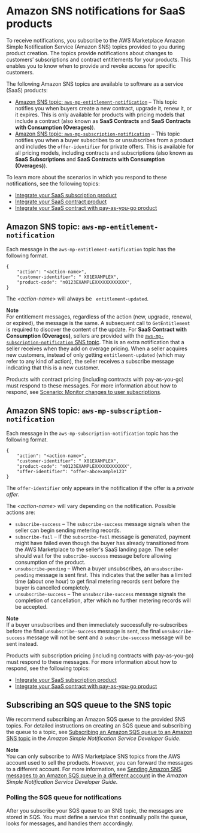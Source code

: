 # Amazon SNS notifications for SaaS products<a name="saas-notification"></a>

To receive notifications, you subscribe to the AWS Marketplace Amazon Simple Notification Service \(Amazon SNS\) topics provided to you during product creation\. The topics provide notifications about changes to customers’ subscriptions and contract entitlements for your products\. This enables you to know when to provide and revoke access for specific customers\. 

The following Amazon SNS topics are available to software as a service \(SaaS\) products:
+ [Amazon SNS topic: `aws-mp-entitlement-notification`](#saas-sns-message-body) – This topic notifies you when buyers create a new contract, upgrade it, renew it, or it expires\. This is only available for products with pricing models that include a contract \(also known as **SaaS Contracts** and **SaaS Contracts with Consumption \(Overages\)**\)\.
+ [Amazon SNS topic: `aws-mp-subscription-notification`](#saas-sns-subscription-message-body) – This topic notifies you when a buyer subscribes to or unsubscribes from a product and includes the `offer-identifier` for private offers\. This is available for all pricing models, including contracts and subscriptions \(also known as **SaaS Subscriptions** and **SaaS Contracts with Consumption \(Overages\)**\)\.

To learn more about the scenarios in which you respond to these notifications, see the following topics:
+ [Integrate your SaaS subscription product](saas-integrate-subscription.md)
+ [Integrate your SaaS contract product](saas-integrate-contract.md)
+ [Integrate your SaaS contract with pay\-as\-you\-go product](saas-integrate-contract-with-pay.md)

## Amazon SNS topic: `aws-mp-entitlement-notification`<a name="saas-sns-message-body"></a>

Each message in the `aws-mp-entitlement-notification` topic has the following format\.

```
{
    "action": "<action-name>",
    "customer-identifier": " X01EXAMPLEX",
    "product-code": "n0123EXAMPLEXXXXXXXXXXXX",
}
```

The *<action\-name>* will always be ` entitlement-updated`\. 

**Note**  
For entitlement messages, regardless of the action \(new, upgrade, renewal, or expired\), the message is the same\. A subsequent call to `GetEntitlement` is required to discover the content of the update\.
For **SaaS Contract with Consumption \(Overages\)**, sellers are provided with the [`aws-mp-subscription-notification` SNS topic](#saas-sns-subscription-message-body)\. This is an extra notification that a seller receives when they add on overage pricing\. When a seller acquires new customers, instead of only getting `entitlement-updated` \(which may refer to any kind of action\), the seller receives a subscribe message indicating that this is a new customer\.

Products with contract pricing \(including contracts with pay\-as\-you\-go\) must respond to these messages\. For more information about how to respond, see [Scenario: Monitor changes to user subscriptions](saas-integrate-contract.md#saas-contract-monitor-changes)\.

## Amazon SNS topic: `aws-mp-subscription-notification`<a name="saas-sns-subscription-message-body"></a>

Each message in the `aws-mp-subscription-notification` topic has the following format\.

```
{
    "action": "<action-name>",
    "customer-identifier": " X01EXAMPLEX",
    "product-code": "n0123EXAMPLEXXXXXXXXXXXX",
    "offer-identifier": "offer-abcexample123"
}
```

The `offer-identifier` only appears in the notification if the offer is a *private offer*\.

The *<action\-name>* will vary depending on the notification\. Possible actions are:
+ `subscribe-success` – The `subscribe-success` message signals when the seller can begin sending metering records\.
+ `subscribe-fail` – If the `subscribe-fail` message is generated, payment might have failed even though the buyer has already transitioned from the AWS Marketplace to the seller's SaaS landing page\. The seller should wait for the `subscribe-success` message before allowing consumption of the product\.
+ `unsubscribe-pending` – When a buyer unsubscribes, an `unsubscribe-pending` message is sent first\. This indicates that the seller has a limited time \(about one hour\) to get final metering records sent before the buyer is cancelled completely\. 
+ `unsubscribe-success` – The `unsubscribe-success` message signals the completion of cancellation, after which no further metering records will be accepted\.

**Note**  
If a buyer unsubscribes and then immediately successfully re\-subscribes before the final `unsubscribe-success` message is sent, the final `unsubscribe-success` message will not be sent and a `subscribe-success` message will be sent instead\. 

Products with subscription pricing \(including contracts with pay\-as\-you\-go\) must respond to these messages\. For more information about how to respond, see the following topics:
+ [Integrate your SaaS subscription product](saas-integrate-subscription.md)
+ [Integrate your SaaS contract with pay\-as\-you\-go product](saas-integrate-contract-with-pay.md)

## Subscribing an SQS queue to the SNS topic<a name="subscribing-an-sqs-queue-to-the-sns-topic"></a>

 We recommend subscribing an Amazon SQS queue to the provided SNS topics\. For detailed instructions on creating an SQS queue and subscribing the queue to a topic, see [ Subscribing an Amazon SQS queue to an Amazon SNS topic](https://docs.aws.amazon.com/sns/latest/dg/subscribe-sqs-queue-to-sns-topic.html) in the *Amazon Simple Notification Service Developer Guide*\.

**Note**  
You can only subscribe to AWS Marketplace SNS topics from the AWS account used to sell the products\. However, you can forward the messages to a different account\. For more information, see [Sending Amazon SNS messages to an Amazon SQS queue in a different account](https://docs.aws.amazon.com/sns/latest/dg/sns-send-message-to-sqs-cross-account.html) in the *Amazon Simple Notification Service Developer Guide*\.

### Polling the SQS queue for notifications<a name="polling-the-sqs-for-notifications"></a>

After you subscribe your SQS queue to an SNS topic, the messages are stored in SQS\. You must define a service that continually polls the queue, looks for messages, and handles them accordingly\.
